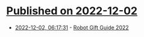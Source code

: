 # [Published on 2022-12-02](index.md)

* [2022-12-02, 06:17:31](https://news.ycombinator.com/item?id=33827434) - [Robot Gift Guide 2022](https://spectrum.ieee.org/robot-gift-guide-2022)
